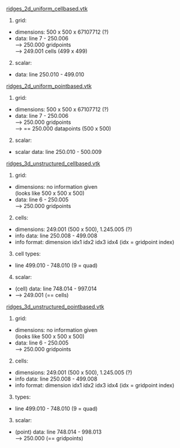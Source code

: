 <u>ridges_2d_uniform_cellbased.vtk</u>

1) grid:  

  * dimensions: 500 x 500 x 67107712 (?)
  * data: line 7 - 250.006  
    &mdash;> 250.000 gridpoints  
    &mdash;> 249.001 cells (499 x 499)

2) scalar:  

  * data: line 250.010 - 499.010

<u>ridges_2d_uniform_pointbased.vtk</u>

1) grid:  

  * dimensions: 500 x 500 x 67107712 (?)
  * data: line 7 - 250.006  
    &mdash;> 250.000 gridpoints  
    &mdash;> == 250.000 datapoints (500 x 500)

2) scalar:  

  * scalar data: line 250.010 - 500.009

<u>ridges_3d_unstructured_cellbased.vtk</u>

1) grid:  

  * dimensions: no information given  
    (looks like 500 x 500 x 500)
  * data: line 6 - 250.005  
    &mdash;> 250.000 gridpoints

2) cells:

  * dimensions: 249.001 (500 x 500), 1.245.005 (?)
  * info data: line 250.008 - 499.008
  * info format: dimension idx1 idx2 idx3 idx4 (idx = gridpoint index)
 
3) cell types:

 * line 499.010 - 748.010 (9 = quad)

4) scalar:

  * (cell) data: line 748.014 - 997.014
  * &mdash;> 249.001 (== cells)

<u>ridges_3d_unstructured_pointbased.vtk</u>

1) grid:  

  * dimensions: no information given  
    (looks like 500 x 500 x 500)
  * data: line 6 - 250.005  
    &mdash;> 250.000 gridpoints

2) cells:

  * dimensions: 249.001 (500 x 500), 1.245.005 (?)
  * info data: line 250.008 - 499.008
  * info format: dimension idx1 idx2 idx3 idx4 (idx = gridpoint index)

3) types:

  * line 499.010 - 748.010 (9 = quad)

3) scalar:

  * (point) data: line 748.014 - 998.013  
  &mdash;> 250.000 (== gridpoints)